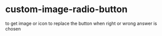 # custom-image-radio-button
to get image or icon to replace the button when right or wrong answer is chosen
